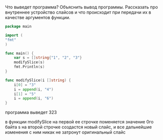 Что выведет программа? Объяснить вывод программы. Рассказать про внутреннее устройство слайсов и что происходит при передачи их в качестве аргументов функции.

```go
package main

import (
"fmt"
)

func main() {
    var s = []string{"1", "2", "3"}
    modifySlice(s)
    fmt.Println(s)
}

func modifySlice(i []string) {
    i[0] = "3"
    i = append(i, "4")
    i[1] = "5"
    i = append(i, "6")
}
```
программа выведет 323

в функции modifySlice на первой ее строчке поменяется значение 0го байта s
на второй строчке создастся новый слайс, и все дальнейшие изменения с ним никак не затронут оригинальный слайс